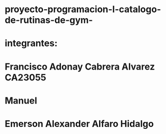 # proyecto-programacion-I-catalogo-de-rutinas-de-gym-
# integrantes:
# Francisco Adonay Cabrera Alvarez CA23055
# Manuel
# Emerson Alexander Alfaro Hidalgo
